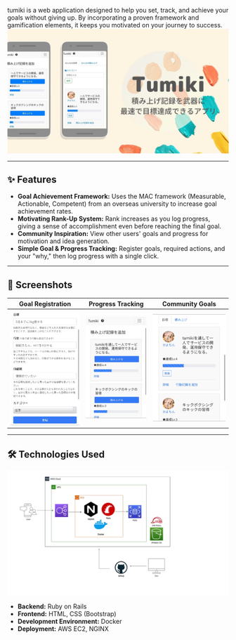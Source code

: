 tumiki is a web application designed to help you set, track, and achieve your goals without giving up. By incorporating a proven framework and gamification elements, it keeps you motivated on your journey to success.
![mock_image](./image257.png)

---

## ✨ Features

- **Goal Achievement Framework:** Uses the MAC framework (Measurable, Actionable, Competent) from an overseas university to increase goal achievement rates.
- **Motivating Rank-Up System:** Rank increases as you log progress, giving a sense of accomplishment even before reaching the final goal.
- **Community Inspiration:** View other users' goals and progress for motivation and idea generation.
- **Simple Goal & Progress Tracking:** Register goals, required actions, and your "why," then log progress with a single click.  

---

## 📸 Screenshots

| Goal Registration | Progress Tracking | Community Goals |
|------------------|-----------------|----------------|
| ![Goal Registration](./image258.png) | ![Progress Tracking](image259.png) | ![Community Goals](image260.png) |

---

## 🛠️ Technologies Used
![Technologies Used](image262.png)
- **Backend:** Ruby on Rails  
- **Frontend:** HTML, CSS (Bootstrap)  
- **Development Environment:** Docker  
- **Deployment:** AWS EC2, NGINX
